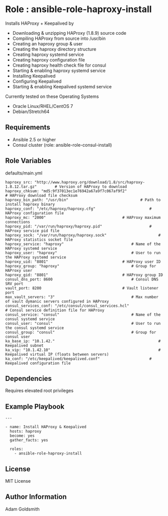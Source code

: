 Role : ansible-role-haproxy-install
===================================

Installs HAProxy + Keepalived by
* Downloading & unzipping HAProxy (1.8.9) source code
* Compiling HAProxy from source into /usr/bin
* Creating an haproxy group & user
* Creating the haproxy directory structure
* Creating haproxy systemd service
* Creating haproxy configuration file
* Creating haproxy health check file for consul
* Starting & enabling haproxy systemd service
* Installing Keepalived
* Configuring Keepalived
* Starting & enabling Keepalived systemd service

Currently tested on these Operating Systems
* Oracle Linux/RHEL/CentOS 7
* Debian/Stretch64

Requirements
------------

* Ansible 2.5 or higher
* Consul cluster (role: ansible-role-consul-install)

Role Variables
--------------

defaults/main.yml
```
haproxy_src: "http://www.haproxy.org/download/1.8/src/haproxy-1.8.12.tar.gz"		# Version of HAProxy to download
haproxy_chksum: "md5:9f37013ec1e76942a67a9f7c067af9f2"					# HAProxy download file checksum
haproxy_bin_path: "/usr/bin"								# Path to install haproxy binary
haproxy_conf: "/etc/haproxy/haproxy.cfg"						# HAProxy configuration file
haproxy_mc: "2000"									# HAProxy maximum connections
haproxy_pid: "/var/run/haproxy/haproxy.pid"						# HAProxy service pid file
haproxy_sock: "/var/run/haproxy/haproxy.sock"						# HAProxy statistics socket file
haproxy_service: "haproxy"								# Name of the HAProxy systemd service
haproxy_user: "haproxy"									# User to run the HAProxy systemd service
haproxy_uid: "8801"									# HAProxy user ID
haproxy_group: "haproxy"								# Group for HAProxy user
haproxy_gid: "8801"									# HAProxy group ID
consul_dns_port: 8600									# Consul DNS SRV port
vault_port: 8200									# Vault listener port
max_vault_servers: "3"									# Max number of vault dymanic servers configured in HAProxy
consul_services_conf: "/etc/consul/consul_services.hcl"					# Consul service definition file for HAProxy
consul_service: "consul"								# Name of the consul systemd service
consul_user: "consul"									# User to run the consul systemd service
consul_group: "consul"									# Group for consul user
ka_base_ip: "10.1.42."                          					# Keepalived subnet
ka_vip: "10.1.42.10"                          						# Keepalived virtual IP (floats between servers)
ka_conf: "/etc/keepalived/keepalived.conf"						# Keepalived configuration file
```

Dependencies
------------

Requires elevated root privileges

Example Playbook
----------------

```
---

- name: Install HAProxy & Keepalived
  hosts: haproxy
  become: yes
  gather_facts: yes

  roles:
    - ansible-role-haproxy-install
```

License
-------

MIT License

Author Information
------------------

Adam Goldsmith


